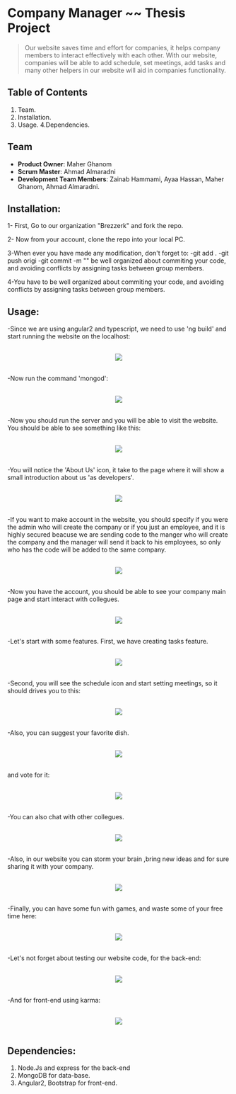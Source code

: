 #  Company Manager ~~ Thesis Project

> Our website saves time and effort for companies, it helps company members to interact effectively with each other.
With our website, companies will be able to add schedule, set meetings, add tasks and many other helpers in our website will aid in companies functionality.

## Table of Contents

1. Team.
2. Installation.
3. Usage.
4.Dependencies.

## Team

- __Product Owner__: Maher Ghanom
- __Scrum Master__: Ahmad Almaradni
- __Development Team Members__: Zainab Hammami, Ayaa Hassan, Maher Ghanom, Ahmad Almaradni.


## Installation:  

1- First, Go to our organization "Brezzerk" and fork the repo.

2- Now from your account, clone the repo into your local PC.

3-When ever you have made any modification, don't forget to:
-git add .
-git push origi
-git commit -m "" be well organized about commiting your code, and avoiding conflicts by assigning tasks between group members.


4-You have to be well organized about commiting your code, and avoiding conflicts by assigning tasks between group members.

## Usage: 

-Since we are using angular2 and typescript, we need to use 'ng build' and start running the website on the localhost:
<br><br>
<center>
<img src="src/assets/img/ng.png">
<br><br></center>

-Now run the command 'mongod':
<br><br>
<center>
<img src="src/assets/img/mongod.png">
<br><br></center>

-Now you should run the server and you will be able to visit the website. You should be able to see something like this:
<br><br>
<center>
<img src="src/assets/img/main-page.png">
<br><br></center>

-You will notice the 'About Us' icon, it take to the page where it will show a small introduction about us 'as developers'.
<br><br>
<center>
<img src="src/assets/img/about-us.png">
<br><br></center>

-If you want to make account in the website, you should specify if you were the admin who will create the company or if you just an employee, and it is highly secured beacuse we are sending code to the manger who will create the company and the manager will send it back to his employees, so only who has the code will be added to the same company.
<br><br>
<center>
<img src="src/assets/img/sign.png">
<br><br></center>

-Now you have the account, you should be able to see your company main page and start interact with collegues.
<br><br>
<center>
<img src="src/assets/img/company-page.png">
<br><br></center>

-Let's start with some features. First, we have creating tasks feature.
<br><br>
<center>
<img src="src/assets/img/task.png">
<br><br></center>

-Second, you will see the schedule icon and start setting meetings, so it should drives you to this:
<br><br>
<center>
<img src="src/assets/img/schedule-page.png">
<br><br></center>

-Also, you can suggest your favorite dish.
<br><br>
<center>
<img src="src/assets/img/food-page.png">
<br><br></center>

and vote for it:
<br><br>
<center>
<img src="src/assets/img/vote.png">
<br><br></center>

-You can also chat with other collegues.
<br><br>
<center>
<img src="src/assets/img/chatting.png">
<br><br></center>

-Also, in our website you can storm your brain ,bring new ideas and for sure sharing it with your company.
<br><br>
<center>
<img src="src/assets/img/brainstorm.png">
<br><br></center>


-Finally, you can have some fun with games, and waste some of your free time here:
<br><br>
<center>
<img src="src/assets/img/gaming.png">
<br><br></center>

-Let's not forget about testing our website code, for the back-end:
<br><br>
<center>
<img src="src/assets/img/test-backend.png">
<br><br></center>

-And for front-end using karma:
<br><br>
<center>
<img src="src/assets/img/fronend-test.png">
<br><br></center>

## Dependencies:
1. Node.Js and express for the back-end
2. MongoDB for data-base.
3. Angular2, Bootstrap for front-end.

